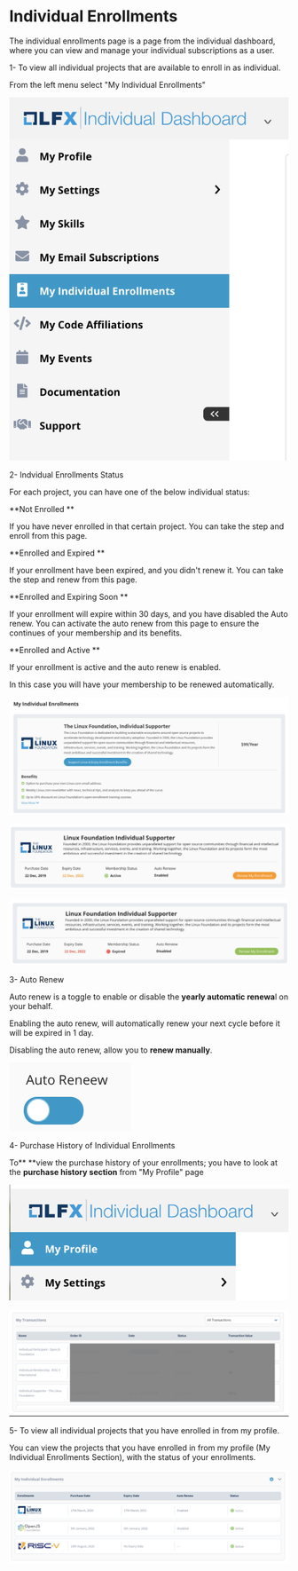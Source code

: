 # Individual Enrollments

The individual enrollments page is a page from the individual dashboard, where you can view and manage your individual subscriptions as a user.      

1- To view all individual projects that are available to enroll in as individual. 

From the left menu select "My Individual Enrollments" 

![Menu Access (My Individual Enrollments)](<../.gitbook/assets/image (20).png>)

2- Indvidual Enrollments Status 

For each project, you can have one of the below individual status: 

**Not Enrolled **

If you have never enrolled in that certain project. You can take the step and enroll from this page. 

**Enrolled and Expired **

If your enrollment have been expired, and you didn't renew it. You can take the step and renew from this page.     

**Enrolled and Expiring Soon **

If your enrollment will expire within 30 days, and you have disabled the Auto renew.  You can activate the auto renew from this page to ensure the continues of your membership and its benefits.  

**Enrolled and Active   **

If your enrollment is active and the auto renew is enabled. 

In this case you will have your membership to be renewed automatically.  

![Not Enrolled Status ](<../.gitbook/assets/image (12).png>)

![Enrolled and Expiring Soon Status ](<../.gitbook/assets/image (14).png>)

![Enrolled and Expired Status ](<../.gitbook/assets/image (15).png>)

3- Auto Renew 

Auto renew is a toggle to enable or disable the **yearly automatic renewa**l on your behalf. 

Enabling the auto renew, will automatically renew your next cycle before it will be expired in 1 day. 

Disabling the auto renew, allow you to **renew manually**. 

  

![Auto Renew Toggle - Enabled ](<../.gitbook/assets/image (16).png>)

4- Purchase History of Individual Enrollments  

To** **view the purchase history of your enrollments; you have to look at the **purchase history section** from "My Profile" page 

![Menu Access to "My Profile" ](<../.gitbook/assets/image (17).png>)

  

![My Transaction Section (My Profile) ](<../.gitbook/assets/image (18).png>)

5- To view all individual projects that you have enrolled in from my profile. 

You can view the projects that you have enrolled in from my profile (My Individual Enrollments Section), with the status of your enrollments.  

![Individual Enrollment Section (My Profile)](<../.gitbook/assets/image (19).png>)

 

